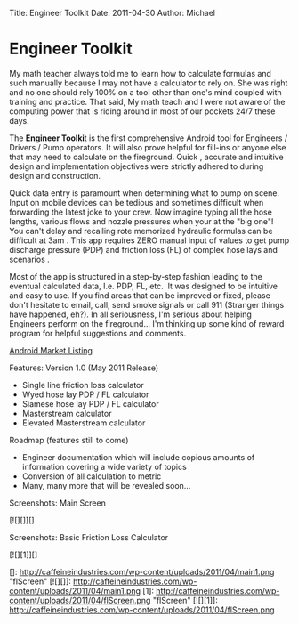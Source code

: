 Title: Engineer Toolkit
Date: 2011-04-30
Author: Michael

Engineer Toolkit
================

</p>
My math teacher always told me to learn how to calculate formulas and
such manually because I may not have a calculator to rely on. She was
right and no one should rely 100% on a tool other than one's mind
coupled with training and practice. That said, My math teach and I were
not aware of the computing power that is riding around in most of our
pockets 24/7 these days.

The **Engineer Toolki**t is the first comprehensive Android tool for
Engineers / Drivers / Pump operators. It will also prove helpful for
fill-ins or anyone else that may need to calculate on the fireground.
Quick , accurate and intuitive design and implementation objectives were
strictly adhered to during design and construction.

Quick data entry is paramount when determining what to pump on scene.
Input on mobile devices can be tedious and sometimes difficult when
forwarding the latest joke to your crew. Now imagine typing all the hose
lengths, various flows and nozzle pressures when your at the "big one"!
You can't delay and recalling rote memorized hydraulic formulas can be
difficult at 3am . This app requires ZERO manual input of values to get
pump discharge pressure (PDP) and friction loss (FL) of complex hose
lays and scenarios .

Most of the app is structured in a step-by-step fashion leading to the
eventual calculated data, I.e. PDP, FL, etc.  It was designed to be
intuitive and easy to use. If you find areas that can be improved or
fixed, please don't hesitate to email, call, send smoke signals or call
911 (Stranger things have happened, eh?). In all seriousness, I'm
serious about helping Engineers perform on the fireground... I'm
thinking up some kind of reward program for helpful suggestions and
comments.

[Android Market Listing][]

Features: Version 1.0 (May 2011 Release)

-   Single line friction loss calculator
-   Wyed hose lay PDP / FL calculator
-   Siamese hose lay PDP / FL calculator
-   Masterstream calculator
-   Elevated Masterstream calculator

</p>
Roadmap (features still to come)

-   Engineer documentation which will include copious amounts of
    information covering a wide variety of topics
-   Conversion of all calculation to metric
-   Many, many more that will be revealed soon...

</p>
Screenshots: Main Screen

[![][]][]

Screenshots: Basic Friction Loss Calculator

[![][1]][]

  [Android Market Listing]: https://market.android.com/details?id=com.caffeine.hydraulics
  []: http://caffeineindustries.com/wp-content/uploads/2011/04/main1.png
    "flScreen"
  [![][]]: http://caffeineindustries.com/wp-content/uploads/2011/04/main1.png
  [1]: http://caffeineindustries.com/wp-content/uploads/2011/04/flScreen.png
    "flScreen"
  [![][1]]: http://caffeineindustries.com/wp-content/uploads/2011/04/flScreen.png
